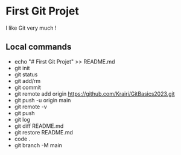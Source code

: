 # First Git Projet 

I like Git very much !

## Local commands

- echo "# First Git Projet" >> README.md
- git init
- git status
- git add/rm
- git commit
- git remote add origin https://github.com/Krairi/GitBasics2023.git
- git push -u origin main
- git remote -v
- git push
- git log
- git diff README.md
- git restore README.md
- code .
- git branch -M main

